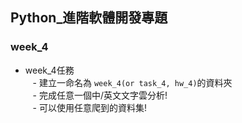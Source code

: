 ## Python_進階軟體開發專題

### week_4

- week_4任務      
    - 建立一命名為 `week_4(or task_4, hw_4)`的資料夾                
    - 完成任意一個中/英文文字雲分析!        
    - 可以使用任意爬到的資料集!          
